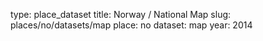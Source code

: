 type: place_dataset
title: Norway / National Map
slug: places/no/datasets/map
place: no
dataset: map
year: 2014

